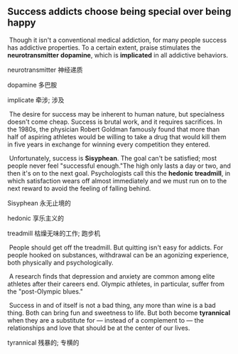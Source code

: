 ## Success addicts choose being special over being happy

​		Though it isn't a conventional medical addiction, for many people success has addictive properties. To a certain extent, praise stimulates the **neurotransmitter** **dopamine**, which is **implicated** in all addictive behaviors.

neurotransmitter  神经递质

dopamine  多巴胺

implicate  牵涉; 涉及

​		The desire for success may be inherent to human nature, but specialness doesn't come cheap. Success is brutal work, and it requires sacrifices. In the 1980s, the physician Robert Goldman famously found that more than half of aspiring athletes would be willing to take a drug that would kill them in five years in exchange for winning every competition they entered.

​		Unfortunately, success is **Sisyphean**. The goal can't be satisfied; most people never feel "successful enough."The high only lasts a day or two, and then it's on to the next goal. Psychologists call this the **hedonic** **treadmill**, in which satisfaction wears off almost immediately and we must run on to the next reward to avoid the feeling of falling behind.

Sisyphean  永无止境的

hedonic  享乐主义的

treadmill  枯燥无味的工作; 跑步机

​		People should get off the treadmill. But quitting isn't easy for addicts. For people hooked on substances, withdrawal can be an agonizing experience, both physically and psychologically.

​		A research finds that depression and anxiety are common among elite athletes after their careers end. Olympic athletes, in particular, suffer from the "post-Olympic blues."

​		Success in and of itself is not a bad thing, any more than wine is a bad thing. Both can bring fun and sweetness to life. But both become **tyrannical** when they are a substitute for — instead of a complement to — the relationships and love that should be at the center of our lives.

tyrannical  残暴的; 专横的